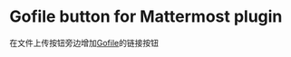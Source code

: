 # Gofile button for Mattermost plugin

 在文件上传按钮旁边增加[Gofile](https://github.com/ecator/gofile)的链接按钮 

